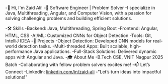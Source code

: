 -👋 Hi, I'm Zaid Ali!
-🚀 Software Engineer | Problem Solver
-I specialize in Java, Multithreading, Angular, and Computer Vision, with a passion for solving challenging problems and building efficient solutions.

-🛠 Skills
-Backend: Java, Multithreading, Spring Boot
-Frontend: Angular, HTML, CSS
-AI/ML: Customized CNNs for Object Detection
-Tools: Git, IntelliJ IDEA
-🌟 Projects
-Object Detection: Developed CNN models for real-world detection tasks.
-Multi-threaded Apps: Built scalable, high-performance Java applications.
-Full-Stack Solutions: Delivered dynamic apps with Angular and Java.
-🎓 About Me
-B.Tech CSE, VNIT Nagpur 2025 Batch
-Collaborating with fellow problem solvers excites me!
-📫 Let’s Connect
-LinkedIn: [linkedin.com/in/zaid-ali](https://www.linkedin.com/in/zaid-ali-vnit/)
-"Let’s turn ideas into impactful solutions!"

<!---
zaidali1312/zaidali1312 is a ✨ special ✨ repository because its `README.md` (this file) appears on your GitHub profile.
You can click the Preview link to take a look at your changes.
--->
